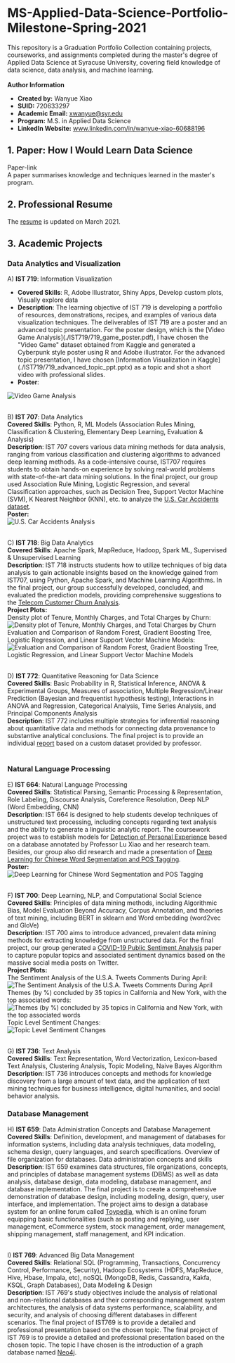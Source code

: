 # MS-Applied-Data-Science-Portfolio-Milestone-Spring-2021
This repository is a Graduation Portfolio Collection containing projects, courseworks, and assignments completed during the master's degree of Applied Data Science at Syracuse University, covering field knowledge of data science, data analysis, and machine learning.<br>
<br>
**Author Information**<br>
- **Created by:** Wanyue Xiao<br>
- **SUID:** 720633297<br>
- **Academic Email:** xwanyue@syr.edu<br>
- **Program:** M.S. in Applied Data Science<br>
- **LinkedIn Website:** www.linkedin.com/in/wanyue-xiao-60688196

## 1. Paper: How I Would Learn Data Science
Paper-link <br>
A paper summarises knowledge and techniques learned in the master's program.

## 2. Professional Resume
The [resume](./wanyuex.pdf) is updated on March 2021.

## 3. Academic Projects
### Data Analytics and Visualization
A) **IST 719**: Information Visualization <br>
<ul>
  <li> <b>Covered Skills</b>: R, Adobe Illustrator, Shiny Apps, Develop custom plots, Visually explore data </li>
  <li> <b>Description</b>: The learning objective of IST 719 is developing a portfolio of resources, demonstrations, recipes, and examples of various data visualization techniques. The deliverables of IST 719 are a poster and an advanced topic presentation. For the poster design, which is the [Video Game Analysis](./IST719/719_game_poster.pdf), I have chosen the "Video Game" dataset obtained from Kaggle and generated a Cyberpunk style poster using R and Adobe illustrator. For the advanced topic presentation, I have chosen [Information Visualization in Kaggle](./IST719/719_advanced_topic_ppt.pptx) as a topic and shot a short video with professional slides. </li>
  <li> <b>Poster</b>:</li>
</ul>

![Video Game Analysis](https://github.com/xwanyue0221/MS-Applied-Data-Science-Portfolio-Milestone-Spring-2021/blob/main/IST719/719_game_poster.png)<br>
<br>

B) **IST 707**: Data Analytics <br>
**Covered Skills**: Python, R, ML Models (Association Rules Mining, Classification & Clustering, Elementary Deep Learning, Evaluation & Analysis) <br>
**Description**: IST 707 covers various data mining methods for data analysis, ranging from various classification and clustering algorithms to advanced deep learning methods. As a code-intensive course, IST707 requires students to obtain hands-on experience by solving real-world problems with state-of-the-art data mining solutions. In the final project, our group used Association Rule Mining, Logistic Regression, and several Classification approaches, such as Decision Tree, Support Vector Machine (SVM), K Nearest Neighbor (KNN), etc. to analyze the [U.S. Car Accidents dataset](https://github.com/xwanyue0221/MS-Applied-Data-Science-Portfolio-Milestone-Spring-2021/blob/main/IST707/Final%20Project/IST707%20Final%20Project%20Report.pdf). <br>
**Poster:** <br>
![U.S. Car Accidents Analysis](https://github.com/xwanyue0221/MS-Applied-Data-Science-Portfolio-Milestone-Spring-2021/blob/main/IST707/Final%20Project/Final_Project_Poster_Team.png)<br>
<br>

C) **IST 718**: Big Data Analytics <br>
**Covered Skills**: Apache Spark, MapReduce, Hadoop, Spark ML, Supervised & Unsupervised Learning <br>
**Description**: IST 718 instructs students how to utilize techniques of big data analysis to gain actionable insights based on the knowledge gained from IST707, using Python, Apache Spark, and Machine Learning Algorithms. In the final project, our group successfully developed, concluded, and evaluated the prediction models, providing comprehensive suggestions to the [Telecom Customer Churn Analysis](https://github.com/xwanyue0221/MS-Applied-Data-Science-Portfolio-Milestone-Spring-2021/blob/main/IST718/Final%20Project/project_proposal_grade.docx). <br>
**Project Plots:** <br>
Density plot of Tenure, Monthly Charges, and Total Charges by Churn:<br>
![Density plot of Tenure, Monthly Charges, and Total Charges by Churn](https://github.com/xwanyue0221/MS-Applied-Data-Science-Portfolio-Milestone-Spring-2021/blob/main/IST718/Final%20Project/Density%20plot%20of%20Tenure%2C%20Monthly%20Charges%2C%20and%20Total%20Charges%20by%20Churn.png)<br>
Evaluation and Comparison of Random Forest, Gradient Boosting Tree, Logistic Regression, and Linear Support Vector Machine Models:<br>
![Evaluation and Comparison of Random Forest, Gradient Boosting Tree, Logistic Regression, and Linear Support Vector Machine Models](https://github.com/xwanyue0221/MS-Applied-Data-Science-Portfolio-Milestone-Spring-2021/blob/main/IST718/Final%20Project/Evaluation%20and%20Comparison%20of%20Random%20Forest%2C%20Gradient%20Boosting%20Tree%2C%20Logistic%20Regression%2C%20and%20Linear%20Support%20Vector%20Machine%20Models.png)<br>
<br>

D) **IST 772**: Quantitative Reasoning for Data Science <br>
**Covered Skills**: Basic Probability in R, Statistical Inference, ANOVA & Experimental Groups, Measures of association, Multiple Regression/Linear Prediction (Bayesian and frequentist hypothesis testing), Interactions in ANOVA and Regression, Categorical Analysis, Time Series Analysis, and Principal Components Analysis <br>
**Description**: IST 772 includes multiple strategies for inferential reasoning about quantitative data and methods for connecting data provenance to substantive analytical conclusions. The final project is to provide an individual [report](https://github.com/xwanyue0221/MS-Applied-Data-Science-Portfolio-Milestone-Spring-2021/blob/main/IST772/Final%20Exam%20and%20Report/final_examReport.pdf) based on a custom dataset provided by professor. <br>
<br>

### Natural Language Processing
E) **IST 664**: Natural Language Processing <br>
**Covered Skills**: Statistical Parsing, Semantic Processing & Representation, Role Labeling, Discourse Analysis, Coreference Resolution, Deep NLP (Word Embedding, CNN) <br>
**Description**: IST 664 is designed to help students develop techniques of unstructured text processing, including concepts regarding text analysis and the ability to generate a linguistic analytic report. The coursework project was to establish models for [Detection of Personal Experience](https://github.com/xwanyue0221/MS-Applied-Data-Science-Portfolio-Milestone-Spring-2021/blob/main/IST%20664/Final%20Project/NLP%20Final%20Project%20Report.docx) based on a database annotated by Professor Lu Xiao and her research team. Besides, our group also did research and made a presentation of [Deep Learning for Chinese Word Segmentation and POS Tagging](https://github.com/xwanyue0221/MS-Applied-Data-Science-Portfolio-Milestone-Spring-2021/blob/main/IST%20664/Final%20Project/664_poster.pdf). <br>
**Poster:** <br>
![Deep Learning for Chinese Word Segmentation and POS Tagging](https://github.com/xwanyue0221/MS-Applied-Data-Science-Portfolio-Milestone-Spring-2021/blob/main/IST%20664/Final%20Project/664_poster.png)<br>
<br>

F) **IST 700**: Deep Learning, NLP, and Computational Social Science <br>
**Covered Skills**: Principles of data mining methods, including Algorithmic Bias, Model Evaluation Beyond Accuracy, Corpus Annotation, and theories of text mining, including BERT in sklearn and Word embedding (word2vec and GloVe) <br>
**Description**: IST 700 aims to introduce advanced, prevalent data mining methods for extracting knowledge from unstructured data. For the final project, our group generated a [COVID-19 Public Sentiment Analysis](https://github.com/xwanyue0221/MS-Applied-Data-Science-Portfolio-Milestone-Spring-2021/blob/main/IST700/Final%20Project/700_final_project.pdf) paper to capture popular topics and associated sentiment dynamics based on the massive social media posts on Twitter.<br>
**Project Plots:** <br>
The Sentiment Analysis of the U.S.A. Tweets Comments During April:<br>
![The Sentiment Analysis of the U.S.A. Tweets Comments During April](https://github.com/xwanyue0221/MS-Applied-Data-Science-Portfolio-Milestone-Spring-2021/blob/main/IST700/Final%20Project/rq1.jpg)<br>
Themes (by %) concluded by 35 topics in California and New York, with the top associated words:<br>
![Themes (by %) concluded by 35 topics in California and New York, with the top associated words](https://github.com/xwanyue0221/MS-Applied-Data-Science-Portfolio-Milestone-Spring-2021/blob/main/IST700/Final%20Project/barplot_topic_final.png)<br>
Topic Level Sentiment Changes:<br>
![Topic Level Sentiment Changes](https://github.com/xwanyue0221/MS-Applied-Data-Science-Portfolio-Milestone-Spring-2021/blob/main/IST700/Final%20Project/rq3.png)<br>
<br>

G) **IST 736**: Text Analysis <br>
**Covered Skills**: Text Representation, Word Vectorization, Lexicon-based Text Analysis, Clustering Analysis, Topic Modeling, Naive Bayes Algorithm <br>
**Description**: IST 736 introduces concepts and methods for knowledge discovery from a large amount of text data, and the application of text mining techniques for business intelligence, digital humanities, and social behavior analysis.<br>

### Database Management
H) **IST 659**: Data Administration Concepts and Database Management <br>
**Covered Skills**: Definition, development, and management of databases for information systems, including data analysis techniques, data modeling, schema design, query languages, and search specifications. Overview of file organization for databases. Data administration concepts and skills <br>
**Description**: IST 659 examines data structures, file organizations, concepts, and principles of database management systems (DBMS) as well as data analysis, database design, data modeling, database management, and database implementation. The final project is to create a comprehensive demonstration of database design, including modeling, design, query, user interface, and implementation. The project aims to design a database system for an online forum called [Toypedia](https://github.com/xwanyue0221/MS-Applied-Data-Science-Portfolio-Milestone-Spring-2021/blob/main/IST659/Project%20Implementation%20Report-1577476781000.pdf), which is an online forum equipping basic functionalities (such as posting and replying, user management, eCommerce system, stock management, order management, shipping management, staff management, and KPI indication. <br>
<br>

I) **IST 769**: Advanced Big Data Management <br>
**Covered Skills**: Relational SQL (Programming, Transactions, Concurrency Control, Performance, Security), Hadoop Ecosystems (HDFS, MapReduce, Hive, Hbase, Impala, etc), noSQL (MongoDB, Redis, Cassandra, Kakfa, KSQL, Graph Databases), Data Modeling & Design <br>
**Description**: IST 769's study objectives include the analysis of relational and non-relational databases and their corresponding management system architectures, the analysis of data systems performance, scalability, and security, and analysis of choosing different databases in different scenarios. The final project of IST769 is to provide a detailed and professional presentation based on the chosen topic. The final project of IST 769 is to provide a detailed and professional presentation based on the chosen topic. The topic I have chosen is the introduction of a graph database named [Neo4j](./IST769/xwanyue_whitpaper_Neo4j.pdf). <br>
<br>

